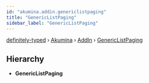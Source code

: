 ```yaml
---
id: "akumina.addin.genericlistpaging"
title: "GenericListPaging"
sidebar_label: "GenericListPaging"
---
```


[definitely-typed](../index.md) › [Akumina](../modules/akumina.md) › [AddIn](../modules/akumina.addin.md) › [GenericListPaging](akumina.addin.genericlistpaging.md)

## Hierarchy

* **GenericListPaging**
